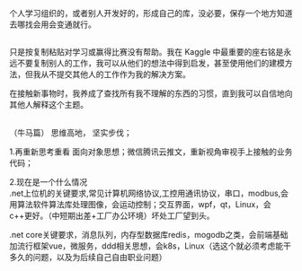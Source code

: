 个人学习组织的，或者别人开发好的，形成自己的库，没必要，保存一个地方知道去哪找会用会变通就行。

## 
只是按复制粘贴对学习或赢得比赛没有帮助。我在 Kaggle 中最重要的座右铭是永远不要复制别人的工作，我可以从他们的想法中得到启发，甚至使用他们的建模方法，但我从不提交其他人的工作作为我的解决方案。

在接触新事物时，我养成了查找所有我不理解的东西的习惯，直到我可以自信地向其他人解释这个主题。


##
（牛马篇）
思维高地，
坚实步伐；

1.再重新思考重看 面向对象思想；微信腾讯云推文，重新视角审视手上接触的业务代码；


2.现在是一个什么情况   
.net上位机的关键要求,常见计算机网络协议,工控用通讯协议，串口，modbus,会用算法软件算法库处理图像，会运动控制；交互界面，wpf，qt，Linux，会c++更好。（中短期出差+工厂办公环境）坏处工厂望到头。

.net core关键要求，消息队列，内存型数据库redis，mogodb之类，会前端基础加流行框架vue，微服务，ddd相关思想，会k8s，Linux（选这个就必须考虑能干多久的问题，以及为后续自己自由职业问题）
